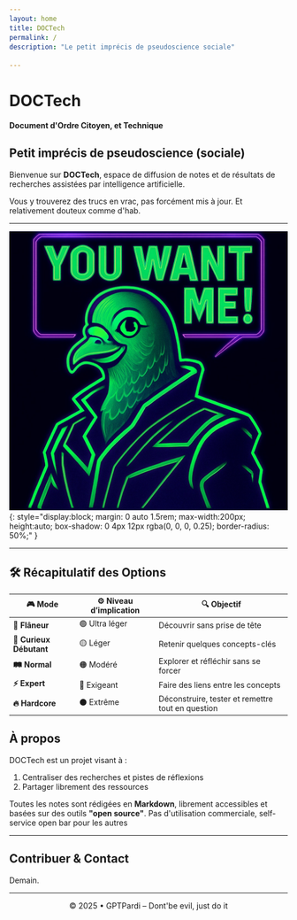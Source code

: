```yaml
---
layout: home
title: DOCTech
permalink: /
description: "Le petit imprécis de pseudoscience sociale"

---
```




# DOCTech

**Document d'Ordre Citoyen, et Technique**

## Petit imprécis de pseudoscience (sociale)


Bienvenue sur **DOCTech**, espace de diffusion de notes et de résultats de recherches assistées par intelligence artificielle.

Vous y trouverez des trucs en vrac, pas forcément mis à jour. Et relativement douteux comme d'hab.

---

![Logo DOCTech](/assets/images/logo.jpg){: style="display:block; margin: 0 auto 1.5rem; max-width:200px; height:auto; box-shadow: 0 4px 12px rgba(0, 0, 0, 0.25); border-radius: 50%;" }


---

## **🛠️ Récapitulatif des Options**

| 🎮 Mode                 | ⚙️ Niveau d’implication | 🔍 Objectif                                       |
| ----------------------- | ----------------------- | ------------------------------------------------- |
| **🌿 Flâneur**          | 🟢 Ultra léger          | Découvrir sans prise de tête                      |
| **🌱 Curieux Débutant** | 🟡 Léger                | Retenir quelques concepts-clés                    |
| **🛤️ Normal**          | 🟠 Modéré               | Explorer et réfléchir sans se forcer              |
| **⚡ Expert**            | 🔴 Exigeant             | Faire des liens entre les concepts                |
| **🔥 Hardcore**         | ⚫ Extrême               | Déconstruire, tester et remettre tout en question |


## À propos

DOCTech est un projet visant à :
1. Centraliser des recherches et pistes de réflexions
2. Partager librement des ressources


Toutes les notes sont rédigées en **Markdown**, librement accessibles et basées sur des outils **"open source"**.
Pas d'utilisation commerciale, self-service open bar pour les autres

---

## Contribuer & Contact

Demain.

---

<p align="center">
  © 2025 • GPTPardi – Dont'be evil, just do it
</p>
